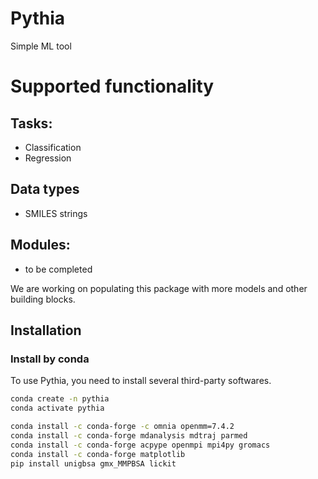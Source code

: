# Pythia
Simple ML tool

# Supported functionality
## Tasks:
- Classification
- Regression

## Data types
- SMILES strings

## Modules:
- to be completed

We are working on populating this package with more models and other building blocks.

## Installation
### Install by conda
To use Pythia, you need to install several third-party softwares.
```Bash
conda create -n pythia
conda activate pythia

conda install -c conda-forge -c omnia openmm=7.4.2
conda install -c conda-forge mdanalysis mdtraj parmed
conda install -c conda-forge acpype openmpi mpi4py gromacs
conda install -c conda-forge matplotlib
pip install unigbsa gmx_MMPBSA lickit
```
